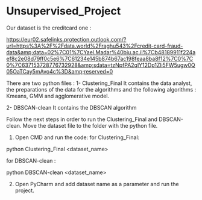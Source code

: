 # Unsupervised_Project

Our dataset is the creditcard one : 

https://eur02.safelinks.protection.outlook.com/?url=https%3A%2F%2Fdata.world%2Fraghu543%2Fcredit-card-fraud-data&amp;data=02%7C01%7CYael.Madar%40biu.ac.il%7Cb48189911f224aef8c2e08d79ff0c5e6%7C61234e145b874b67ac198feaa8ba8f12%7C0%7C0%7C637153728776732928&amp;sdata=tzNpfPA2qlY12Dp1Zli5FW5ugw0Q05OaTCay5mAvo4c%3D&amp;reserved=0

There are two python files :
1- Clustering_Final 
It contains the data analyst, the preparations of the data for the algorithms and the following algorithms : Kmeans, GMM and agglomerative model.


2- DBSCAN-clean 
It contains the DBSCAN algorithm 

Follow the next steps in order to run the Clustering_Final and DBSCAN-clean.
Move the dataset file to the folder with the python file.

1. Open CMD and run the code:
for Clustering_Final: 

python Clustering_Final <dataset_name>

for DBSCAN-clean :

python DBSCAN-clean <dataset_name>

2. Open PyCharm and add dataset name as a parameter and run the project.

